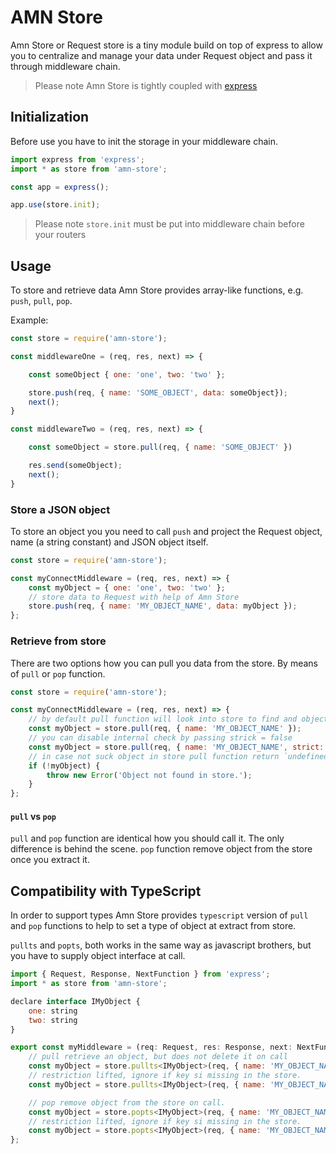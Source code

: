# AMN Store

Amn Store or Request store is a tiny module build on top of express to allow you to centralize and manage your data under Request object and pass it through middleware chain.

> Please note Amn Store is tightly coupled with [express](#https://expressjs.com/)

## Initialization

Before use you have to init the storage in your middleware chain.

```javascript
import express from 'express';
import * as store from 'amn-store';

const app = express();

app.use(store.init);
```

> Please note `store.init` must be put into middleware chain before your routers

## Usage

To store and retrieve data Amn Store provides array-like functions, e.g. `push`, `pull`, `pop`.

Example:

```javascript
const store = require('amn-store');

const middlewareOne = (req, res, next) => {

    const someObject { one: 'one', two: 'two' };

    store.push(req, { name: 'SOME_OBJECT', data: someObject});
    next();
}

const middlewareTwo = (req, res, next) => {

    const someObject = store.pull(req, { name: 'SOME_OBJECT' })

    res.send(someObject);
    next();
}

```

### Store a JSON object

To store an object you you need to call `push` and project the Request object, name (a string constant) and JSON object itself.

```javascript
const store = require('amn-store');

const myConnectMiddleware = (req, res, next) => {
    const myObject = { one: 'one', two: 'two' };
    // store data to Request with help of Amn Store
    store.push(req, { name: 'MY_OBJECT_NAME', data: myObject });
};
```

### Retrieve from store

There are two options how you can pull you data from the store. By means of `pull` or `pop` function.

```javascript
const store = require('amn-store');

const myConnectMiddleware = (req, res, next) => {
    // by default pull function will look into store to find and object with key 'MY_OBJECT_NAME'. In case object is not found, it throws and error.
    const myObject = store.pull(req, { name: 'MY_OBJECT_NAME' });
    // you can disable internal check by passing strick = false
    const myObject = store.pull(req, { name: 'MY_OBJECT_NAME', strict: false });
    // in case not suck object in store pull function return `undefined`. It is your responsibility to check whether an object exists.
    if (!myObject) {
        throw new Error('Object not found in store.');
    }
};
```

#### `pull` vs `pop`

`pull` and `pop` function are identical how you should call it. The only difference is behind the scene. `pop` function remove object from the store once you extract it.

## Compatibility with TypeScript

In order to support types Amn Store provides `typescript` version of `pull` and `pop` functions to help to set a type of object at extract from store.

`pullts` and `popts`, both works in the same way as javascript brothers, but you have to supply object interface at call.

```javascript
import { Request, Response, NextFunction } from 'express';
import * as store from 'amn-store';

declare interface IMyObject {
    one: string
    two: string
}

export const myMiddleware = (req: Request, res: Response, next: NextFunction) => {
    // pull retrieve an object, but does not delete it on call
    const myObject = store.pullts<IMyObject>(req, { name: 'MY_OBJECT_NAME' });
    // restriction lifted, ignore if key si missing in the store.
    const myObject = store.pullts<IMyObject>(req, { name: 'MY_OBJECT_NAME' strict: false });

    // pop remove object from the store on call.
    const myObject = store.popts<IMyObject>(req, { name: 'MY_OBJECT_NAME' }
    // restriction lifted, ignore if key si missing in the store.
    const myObject = store.popts<IMyObject>(req, { name: 'MY_OBJECT_NAME', strict: false });
};
```
